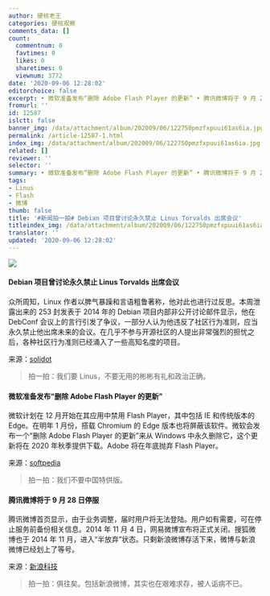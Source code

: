 ```yaml
---
author: 硬核老王
categories: 硬核观察
comments_data: []
count:
  commentnum: 0
  favtimes: 0
  likes: 0
  sharetimes: 0
  viewnum: 3772
date: '2020-09-06 12:28:02'
editorchoice: false
excerpt: • 微软准备发布“删除 Adobe Flash Player 的更新” • 腾讯微博将于 9 月 28 日停服
fromurl: ''
id: 12587
islctt: false
banner_img: /data/attachment/album/202009/06/122750pmzfxpuui61as6ia.jpg
permalink: /article-12587-1.html
index_img: /data/attachment/album/202009/06/122750pmzfxpuui61as6ia.jpg
related: []
reviewer: ''
selector: ''
summary: • 微软准备发布“删除 Adobe Flash Player 的更新” • 腾讯微博将于 9 月 28 日停服
tags:
- Linus
- Flash
- 微博
thumb: false
title: '#新闻拍一拍# Debian 项目曾讨论永久禁止 Linus Torvalds 出席会议'
titleindex_img: /data/attachment/album/202009/06/122750pmzfxpuui61as6ia.jpg
translator: ''
updated: '2020-09-06 12:28:02'
---
```


![](/data/attachment/album/202009/06/122750pmzfxpuui61as6ia.jpg)


#### Debian 项目曾讨论永久禁止 Linus Torvalds 出席会议


众所周知，Linux 作者以脾气暴躁和言语粗鲁著称，他对此也进行过反思。本周泄露出来的 253 封发表于 2014 年的 Debian 项目内部非公开讨论邮件显示，他在 DebConf 会议上的言行引发了争议，一部分人认为他违反了社区行为准则，应当永久禁止他出席未来的会议。在几乎不参与开源社区的人提出非常强烈的担忧之后，各种社区行为准则已经涌入了一些高知名度的项目。


来源：[solidot](https://www.solidot.org/story?sid=65453 "https://www.solidot.org/story?sid=65453")



> 
> 拍一拍：我们要 Linus，不要无用的彬彬有礼和政治正确。
> 
> 
> 


#### 微软准备发布“删除 Adobe Flash Player 的更新”


微软计划在 12 月开始在其应用中禁用 Flash Player，其中包括 IE 和传统版本的 Edge。在明年 1 月份，搭载 Chromium 的 Edge 版本也将屏蔽该软件。微软会发布一个“删除 Adobe Flash Player 的更新”来从 Windows 中永久删除它，这个更新将在 2020 年秋季提供下载。Adobe 将在年底抛弃 Flash Player。


来源：[softpedia](https://news.softpedia.com/news/microsoft-getting-ready-to-kill-off-flash-player-in-internet-explorer-edge-530994.shtml "https://news.softpedia.com/news/microsoft-getting-ready-to-kill-off-flash-player-in-internet-explorer-edge-530994.shtml")



> 
> 拍一拍：我们不要中国特供版。
> 
> 
> 


#### 腾讯微博将于 9 月 28 日停服


腾讯微博首页显示，由于业务调整，届时用户将无法登陆。用户如有需要，可在停止服务前备份相关信息。2014 年 11 月 4 日，网易微博宣布将正式关闭。搜狐微博也于 2014 年 11 月，进入“半放弃”状态。只剩新浪微博存活下来，微博与新浪微博已经划上了等号。


来源：[新浪科技](https://tech.sina.com.cn/roll/2020-09-05/doc-iivhvpwy5095698.shtml "https://tech.sina.com.cn/roll/2020-09-05/doc-iivhvpwy5095698.shtml")



> 
> 拍一拍：俱往矣。包括新浪微博，其实也在艰难求存，被人诟病不已。
> 
> 
>